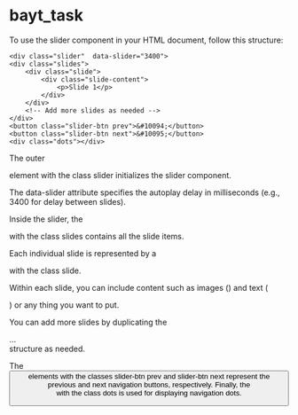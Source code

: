 # bayt_task
To use the slider component in your HTML document, follow this structure:
<div>
    
    <div class="slider"  data-slider="3400">
    <div class="slides">
        <div class="slide">
            <div class="slide-content">
                <p>Slide 1</p>
            </div>
        </div>
        <!-- Add more slides as needed -->
    </div>
    <button class="slider-btn prev">&#10094;</button>
    <button class="slider-btn next">&#10095;</button>
    <div class="dots"></div>
</div>
</div>




The outer <div> element with the class slider initializes the slider component.

The data-slider attribute specifies the autoplay delay in milliseconds (e.g., 3400 for delay between slides).

Inside the slider, the <div> with the class slides contains all the slide items.

Each individual slide is represented by a <div> with the class slide.

Within each slide, you can include content such as images (<img>) and text (<p>) or any thing you want to put.


You can add more slides by duplicating the <div class="slide">...</div> structure as needed.

The <button> elements with the classes slider-btn prev and slider-btn next represent the previous and next navigation buttons, respectively.
Finally, the <div> with the class dots is used for displaying navigation dots.


